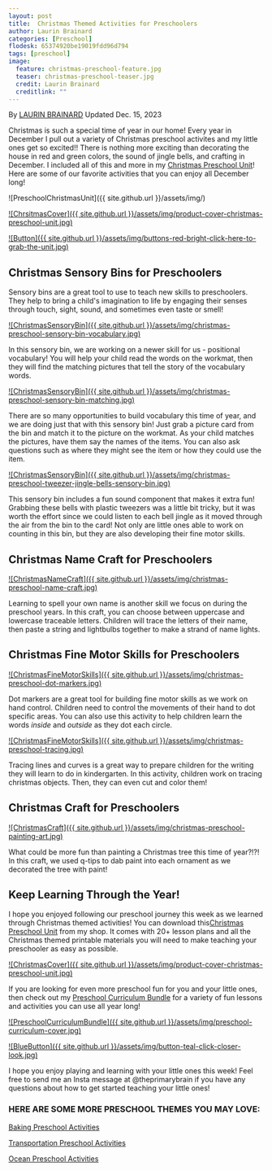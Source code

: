 ```yaml
---
layout: post
title:  Christmas Themed Activities for Preschoolers
author: Laurin Brainard
categories: [Preschool]
flodesk: 65374920be19019fdd96d794
tags: [preschool]
image:
  feature: christmas-preschool-feature.jpg
  teaser: christmas-preschool-teaser.jpg
  credit: Laurin Brainard
  creditlink: ""
---
```

By [LAURIN BRAINARD](https://theprimarybrain.com/menu/about/) Updated Dec. 15, 2023

Christmas is such a special time of year in our home! Every year in December I pull out a variety of Christmas preschool activites and my little ones get so excited!! There is nothing more exciting than decorating the house in red and green colors, the sound of jingle bells, and crafting in December. I included all of this and more in my [Christmas Preschool Unit](https://www.teacherspayteachers.com/Product/Christmas-Theme-Preschool-Curriculum-Lesson-Plans-December-Pre-K-Activities-10550121?utm_source=PB%20Blog&utm_campaign=Preschool%20Curriculum%20Unit)! Here are some of our favorite activities that you can enjoy all December long!

![PreschoolChristmasUnit]({{ site.github.url }}/assets/img/)

[![ChrsitmasCover]({{ site.github.url }}/assets/img/product-cover-christmas-preschool-unit.jpg)](https://www.teacherspayteachers.com/Product/Christmas-Theme-Preschool-Curriculum-Lesson-Plans-December-Pre-K-Activities-10550121?utm_source=PB%20Blog&utm_campaign=Preschool%20Curriculum%20Unit)

[![Button]({{ site.github.url }}/assets/img/buttons-red-bright-click-here-to-grab-the-unit.jpg)](https://www.teacherspayteachers.com/Product/Christmas-Theme-Preschool-Curriculum-Lesson-Plans-December-Pre-K-Activities-10550121?utm_source=PB%20Blog&utm_campaign=Preschool%20Curriculum%20Unit)

## Christmas Sensory Bins for Preschoolers

Sensory bins are a great tool to use to teach new skills to preschoolers. They help to bring a child's imagination to life by engaging their senses through touch, sight, sound, and sometimes even taste or smell! 

[![ChristmasSensoryBin]({{ site.github.url }}/assets/img/christmas-preschool-sensory-bin-vocabulary.jpg)](https://www.teacherspayteachers.com/Product/Christmas-Theme-Preschool-Curriculum-Lesson-Plans-December-Pre-K-Activities-10550121?utm_source=PB%20Blog&utm_campaign=Preschool%20Curriculum%20Unit)

In this sensory bin, we are working on a newer skill for us - positional vocabulary! You will help your child read the words on the workmat, then they will find the matching pictures that tell the story of the vocabulary words.

[![ChristmasSensoryBin]({{ site.github.url }}/assets/img/christmas-preschool-sensory-bin-matching.jpg)](https://www.teacherspayteachers.com/Product/Christmas-Theme-Preschool-Curriculum-Lesson-Plans-December-Pre-K-Activities-10550121?utm_source=PB%20Blog&utm_campaign=Preschool%20Curriculum%20Unit)

There are so many opportunities to build vocabulary this time of year, and we are doing just that with this sensory bin! Just grab a picture card from the bin and match it to the picture on the workmat. As your child matches the pictures, have them say the names of the items. You can also ask questions such as where they might see the item or how they could use the item.

[![ChristmasSensoryBin]({{ site.github.url }}/assets/img/christmas-preschool-tweezer-jingle-bells-sensory-bin.jpg)](https://www.teacherspayteachers.com/Product/Christmas-Theme-Preschool-Curriculum-Lesson-Plans-December-Pre-K-Activities-10550121?utm_source=PB%20Blog&utm_campaign=Preschool%20Curriculum%20Unit)

This sensory bin includes a fun sound component that makes it extra fun! Grabbing these bells with plastic tweezers was a little bit tricky, but it was worth the effort since we could listen to each bell jingle as it moved through the air from the bin to the card! Not only are little ones able to work on counting in this bin, but they are also developing their fine motor skills.

## Christmas Name Craft for Preschoolers

[![ChristmasNameCraft]({{ site.github.url }}/assets/img/christmas-preschool-name-craft.jpg)](https://www.teacherspayteachers.com/Product/Christmas-Theme-Preschool-Curriculum-Lesson-Plans-December-Pre-K-Activities-10550121?utm_source=PB%20Blog&utm_campaign=Preschool%20Curriculum%20Unit)

Learning to spell your own name is another skill we focus on during the preschool years. In this craft, you can choose between uppercase and lowercase traceable letters. Children will trace the letters of their name, then paste a string and lightbulbs together to make a strand of name lights. 

## Christmas Fine Motor Skills for Preschoolers

[![ChristmasFineMotorSkills]({{ site.github.url }}/assets/img/christmas-preschool-dot-markers.jpg)](https://www.teacherspayteachers.com/Product/Christmas-Theme-Preschool-Curriculum-Lesson-Plans-December-Pre-K-Activities-10550121?utm_source=PB%20Blog&utm_campaign=Preschool%20Curriculum%20Unit)

Dot markers are a great tool for building fine motor skills as we work on hand control. Children need to control the movements of their hand to dot specific areas. You can also use this activity to help children learn the words _inside_ and _outside_ as they dot each circle.

[![ChristmasFineMotorSkills]({{ site.github.url }}/assets/img/christmas-preschool-tracing.jpg)](https://www.teacherspayteachers.com/Product/Christmas-Theme-Preschool-Curriculum-Lesson-Plans-December-Pre-K-Activities-10550121?utm_source=PB%20Blog&utm_campaign=Preschool%20Curriculum%20Unit)

Tracing lines and curves is a great way to prepare children for the writing they will learn to do in kindergarten. In this activity, children work on tracing christmas objects. Then, they can even cut and color them!

## Christmas Craft for Preschoolers

[![ChristmasCraft]({{ site.github.url }}/assets/img/christmas-preschool-painting-art.jpg)](https://www.teacherspayteachers.com/Product/Christmas-Theme-Preschool-Curriculum-Lesson-Plans-December-Pre-K-Activities-10550121?utm_source=PB%20Blog&utm_campaign=Preschool%20Curriculum%20Unit)

What could be more fun than painting a Christmas tree this time of year?!?! In this craft, we used q-tips to dab paint into each ornament as we decorated the tree with paint!

## Keep Learning Through the Year!

I hope you enjoyed following our preschool journey this week as we learned through Christmas themed activities! You can download this[Christmas Preschool Unit](https://www.teacherspayteachers.com/Product/Christmas-Theme-Preschool-Curriculum-Lesson-Plans-December-Pre-K-Activities-10550121?utm_source=PB%20Blog&utm_campaign=Preschool%20Curriculum%20Unit) from my shop. It comes with 20+ lesson plans and all the Christmas themed printable materials you will need to make teaching your preschooler as easy as possible. 

[![ChristmasCover]({{ site.github.url }}/assets/img/product-cover-christmas-preschool-unit.jpg)](https://www.teacherspayteachers.com/Product/Christmas-Theme-Preschool-Curriculum-Lesson-Plans-December-Pre-K-Activities-10550121?utm_source=PB%20Blog&utm_campaign=Preschool%20Curriculum%20Unit)

If you are looking for even more preschool fun for you and your little ones, then check out my [Preschool Curriculum Bundle](https://www.teacherspayteachers.com/Product/Preschool-Curriculum-and-Lesson-Plans-Pre-K-Classroom-Homeschool-Themes-8371836?utm_source=PB%20Blog&utm_campaign=Transportation%20Preschool%20Blog%20End%20Bundle%20Link) for a variety of fun lessons and activities you can use all year long!

[![PreschoolCurriculumBundle]({{ site.github.url }}/assets/img/preschool-curriculum-cover.jpg)](https://www.teacherspayteachers.com/Product/Preschool-Curriculum-and-Lesson-Plans-Pre-K-Classroom-Homeschool-Themes-8371836?utm_source=PB%20Blog&utm_campaign=Preschool%20Curriculum%20Bundle%20Cover)

[![BlueButton]({{ site.github.url }}/assets/img/button-teal-click-closer-look.jpg)](https://www.teacherspayteachers.com/Product/Preschool-Curriculum-and-Lesson-Plans-Pre-K-Classroom-Homeschool-Themes-8371836?utm_source=PB%20Blog&utm_campaign=Preschool%20Curriculum%20Bundle%20Cover)

I hope you enjoy playing and learning with your little ones this week! Feel free to send me an Insta message at @theprimarybrain if you have any questions about how to get started teaching your little ones!

### HERE ARE SOME MORE PRESCHOOL THEMES YOU MAY LOVE:

[Baking Preschool Activities](https://theprimarybrain.com/preschool/2023/03/09/Baking-Activities-For-Preschoolers/)

[Transportation Preschool Activities](https://theprimarybrain.com/preschool/2023/07/03/Transportation-Preschool-Theme/)

[Ocean Preschool Activities](https://theprimarybrain.com/preschool/2020/05/31/Ocean-Preschool-Activities/)
